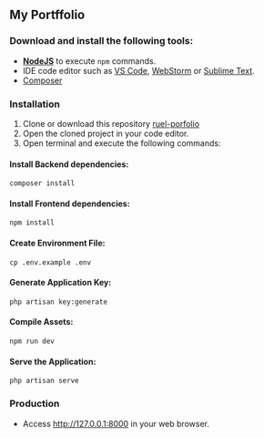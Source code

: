 ## My Portffolio

### Download and install the following tools:
- [**NodeJS**](https://nodejs.org/) to execute `npm` commands.
- IDE code editor such as
  [VS Code](https://code.visualstudio.com),
  [WebStorm](https://www.jetbrains.com/webstorm) or
  [Sublime Text](https://www.sublimetext.com).
- [Composer](https://getcomposer.org/download/)

### Installation

1. Clone or download this repository [ruel-porfolio](https://github.com/ruelperez/ruel-portfolio)
2. Open the cloned project in your code editor.
3. Open terminal and execute the following commands:

#### Install Backend dependencies:
    composer install
#### Install Frontend dependencies:
    npm install
#### Create Environment File:
    cp .env.example .env
#### Generate Application Key:
    php artisan key:generate
#### Compile Assets:
    npm run dev
#### Serve the Application:
    php artisan serve

    

### Production
- Access <http://127.0.0.1:8000> in your web browser.


